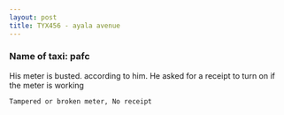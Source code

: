 ```yaml
---
layout: post
title: TYX456 - ayala avenue
---
```


### Name of taxi: pafc 

His meter is busted. according to him. He asked for a receipt to turn on if the meter is working

```Tampered or broken meter, No receipt```
